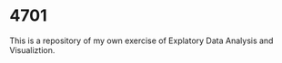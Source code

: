 4701 
========================================================
This is a repository of my own exercise of Explatory Data Analysis and Visualiztion.
